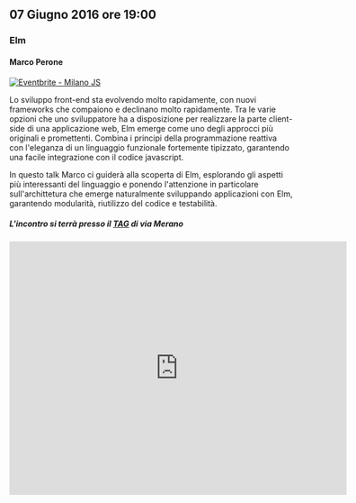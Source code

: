 ## 07 Giugno 2016 ore 19:00
### Elm
#### Marco Perone

<a href="http://www.eventbrite.it/e/biglietti-milano-js-25771257525?ref=ebtn" target="_blank"><img src="https://www.eventbrite.it/custombutton?eid=25771257525" alt="Eventbrite - Milano JS" /></a>

Lo sviluppo front-end sta evolvendo molto rapidamente, con nuovi frameworks che compaiono e declinano molto rapidamente. Tra le varie opzioni che uno sviluppatore ha a disposizione per realizzare la parte client-side di una applicazione web, Elm emerge come uno degli approcci più originali e promettenti. Combina i principi della programmazione reattiva con l'eleganza di un linguaggio funzionale fortemente tipizzato, garantendo una facile integrazione con il codice javascript.

In questo talk Marco ci guiderà alla scoperta di Elm, esplorando gli aspetti più interessanti del linguaggio e ponendo l'attenzione in particolare sull'archittetura che emerge naturalmente sviluppando applicazioni con Elm, garantendo modularità, riutilizzo del codice e testabilità.

##### L'incontro si terrà presso il [TAG](http://milano-merano.talentgarden.org) di via Merano
<div class="frame">
  <iframe src="https://www.google.com/maps/embed?pb=!1m18!1m12!1m3!1d2796.632823664467!2d9.21910805139425!3d45.49733823914957!2m3!1f0!2f0!3f0!3m2!1i1024!2i768!4f13.1!3m3!1m2!1s0x4786c71ed10a476b%3A0xd2ec0047ea24ab80!2sTalent+Garden+Milano+-+Merano!5e0!3m2!1sit!2sit!4v1452794238477" width="600" height="450" frameborder="0" style="border:0" allowfullscreen></iframe>
</div>
